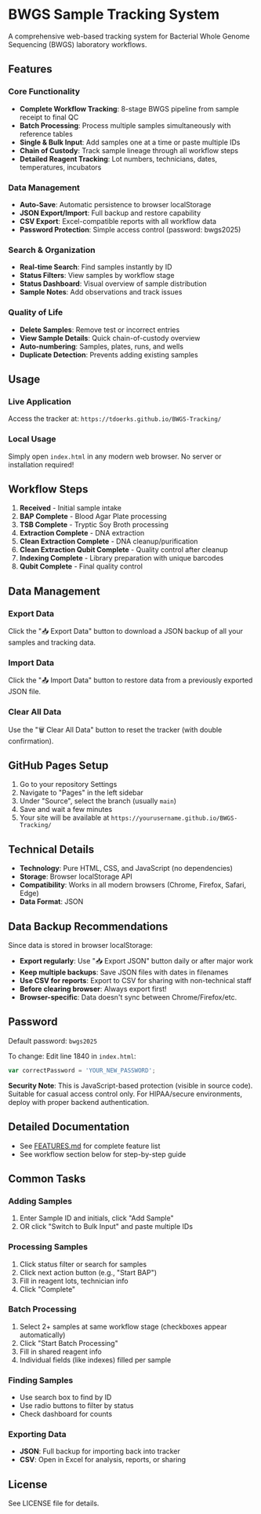 # BWGS Sample Tracking System

A comprehensive web-based tracking system for Bacterial Whole Genome Sequencing (BWGS) laboratory workflows.

## Features

### Core Functionality
- **Complete Workflow Tracking**: 8-stage BWGS pipeline from sample receipt to final QC
- **Batch Processing**: Process multiple samples simultaneously with reference tables
- **Single & Bulk Input**: Add samples one at a time or paste multiple IDs
- **Chain of Custody**: Track sample lineage through all workflow steps
- **Detailed Reagent Tracking**: Lot numbers, technicians, dates, temperatures, incubators

### Data Management
- **Auto-Save**: Automatic persistence to browser localStorage
- **JSON Export/Import**: Full backup and restore capability
- **CSV Export**: Excel-compatible reports with all workflow data
- **Password Protection**: Simple access control (password: bwgs2025)

### Search & Organization
- **Real-time Search**: Find samples instantly by ID
- **Status Filters**: View samples by workflow stage
- **Status Dashboard**: Visual overview of sample distribution
- **Sample Notes**: Add observations and track issues

### Quality of Life
- **Delete Samples**: Remove test or incorrect entries
- **View Sample Details**: Quick chain-of-custody overview
- **Auto-numbering**: Samples, plates, runs, and wells
- **Duplicate Detection**: Prevents adding existing samples

## Usage

### Live Application

Access the tracker at: `https://tdoerks.github.io/BWGS-Tracking/`

### Local Usage

Simply open `index.html` in any modern web browser. No server or installation required!

## Workflow Steps

1. **Received** - Initial sample intake
2. **BAP Complete** - Blood Agar Plate processing
3. **TSB Complete** - Tryptic Soy Broth processing
4. **Extraction Complete** - DNA extraction
5. **Clean Extraction Complete** - DNA cleanup/purification
6. **Clean Extraction Qubit Complete** - Quality control after cleanup
7. **Indexing Complete** - Library preparation with unique barcodes
8. **Qubit Complete** - Final quality control

## Data Management

### Export Data
Click the "📥 Export Data" button to download a JSON backup of all your samples and tracking data.

### Import Data
Click the "📤 Import Data" button to restore data from a previously exported JSON file.

### Clear All Data
Use the "🗑️ Clear All Data" button to reset the tracker (with double confirmation).

## GitHub Pages Setup

1. Go to your repository Settings
2. Navigate to "Pages" in the left sidebar
3. Under "Source", select the branch (usually `main`)
4. Save and wait a few minutes
5. Your site will be available at `https://yourusername.github.io/BWGS-Tracking/`

## Technical Details

- **Technology**: Pure HTML, CSS, and JavaScript (no dependencies)
- **Storage**: Browser localStorage API
- **Compatibility**: Works in all modern browsers (Chrome, Firefox, Safari, Edge)
- **Data Format**: JSON

## Data Backup Recommendations

Since data is stored in browser localStorage:
- **Export regularly**: Use "📥 Export JSON" button daily or after major work
- **Keep multiple backups**: Save JSON files with dates in filenames
- **Use CSV for reports**: Export to CSV for sharing with non-technical staff
- **Before clearing browser**: Always export first!
- **Browser-specific**: Data doesn't sync between Chrome/Firefox/etc.

## Password

Default password: `bwgs2025`

To change: Edit line 1840 in `index.html`:
```javascript
var correctPassword = 'YOUR_NEW_PASSWORD';
```

**Security Note**: This is JavaScript-based protection (visible in source code). Suitable for casual access control only. For HIPAA/secure environments, deploy with proper backend authentication.

## Detailed Documentation

- See [FEATURES.md](FEATURES.md) for complete feature list
- See workflow section below for step-by-step guide

## Common Tasks

### Adding Samples
1. Enter Sample ID and initials, click "Add Sample"
2. OR click "Switch to Bulk Input" and paste multiple IDs

### Processing Samples
1. Click status filter or search for samples
2. Click next action button (e.g., "Start BAP")
3. Fill in reagent lots, technician info
4. Click "Complete"

### Batch Processing
1. Select 2+ samples at same workflow stage (checkboxes appear automatically)
2. Click "Start Batch Processing"
3. Fill in shared reagent info
4. Individual fields (like indexes) filled per sample

### Finding Samples
- Use search box to find by ID
- Use radio buttons to filter by status
- Check dashboard for counts

### Exporting Data
- **JSON**: Full backup for importing back into tracker
- **CSV**: Open in Excel for analysis, reports, or sharing

## License

See LICENSE file for details.
